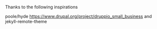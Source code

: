 Thanks to the following inspirations

poole/hyde
https://www.drupal.org/project/druppio_small_business
and jekyll-remote-theme
